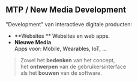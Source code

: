 MTP **/ New Media Development**
---------------------

"Development" van interactieve digitale producten:

- **Websites ** 
Websites en web apps.
- **Nieuwe Media**  
Apps voor: Mobile, Wearables, IoT, …

> Zowel het **bedenken** van het concept,  
> het **ontwerpen** van de gebruikersinterface  
> als het **bouwen** van de software.